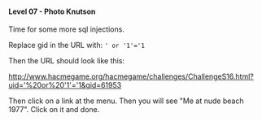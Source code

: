 #### Level 07 - Photo Knutson

Time for some more sql injections.

Replace gid in the URL with: `' or '1'='1`

Then the URL should look like this:

http://www.hacmegame.org/hacmegame/challenges/ChallengeS16.html?uid='%20or%20'1'='1&gid=61953

Then click on a link at the menu. Then you will see "Me at nude beach 1977". Click on it and done.